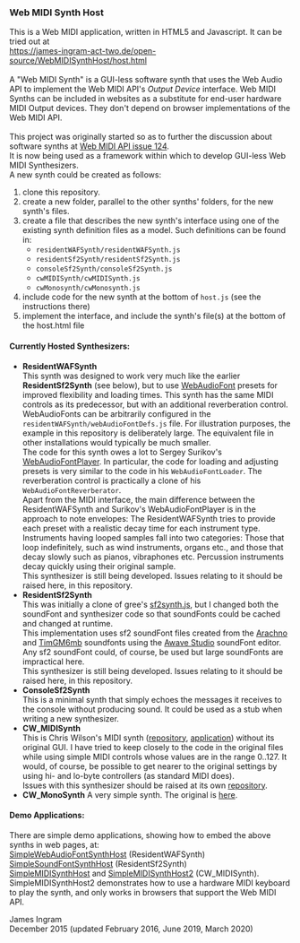 ### Web MIDI Synth Host
This is a Web MIDI application, written in HTML5 and Javascript. It can be tried out at <br />
https://james-ingram-act-two.de/open-source/WebMIDISynthHost/host.html <br />
<br />
A "Web MIDI Synth" is a GUI-less software synth that uses the Web Audio API to implement the Web MIDI API's _Output Device_ interface. Web MIDI Synths can be included in websites as a substitute for end-user hardware MIDI Output devices. They don't depend on browser implementations of the Web MIDI API.<br />
<br />
This project was originally started so as to further the discussion about software synths at [Web MIDI API issue 124](https://github.com/WebAudio/web-midi-api/issues/124).<br />
It is now being used as a framework within which to develop GUI-less Web MIDI Synthesizers.<br />
A new synth could be created as follows:
1. clone this repository.
2. create a new folder, parallel to the other synths' folders, for the new synth's files.
3. create a file that describes the new synth's interface using one of the existing synth definition files as a model. Such definitions can be found in:
   - `residentWAFSynth/residentWAFSynth.js`
   - `residentSf2Synth/residentSf2Synth.js`
   - `consoleSf2Synth/consoleSf2Synth.js`
   - `cwMIDISynth/cwMIDISynth.js`
   - `cwMonosynth/cwMonosynth.js`
4. include code for the new synth at the bottom of `host.js` (see the instructions there)
5. implement the interface, and include the synth's file(s) at the bottom of the host.html file

#### Currently Hosted Synthesizers:
* **ResidentWAFSynth**<br />
This synth was designed to work very much like the earlier **ResidentSf2Synth** (see below), but to use [WebAudioFont](https://github.com/surikov/webaudiofont) presets for improved flexibility and loading times. This synth has the same MIDI controls as its predecessor, but with an additional reverberation control.<br />
WebAudioFonts can be arbitrarily configured in the `residentWAFSynth/webAudioFontDefs.js` file. For illustration purposes, the example in this repository is deliberately large. The equivalent file in other installations would typically be much smaller.<br />
The code for this synth owes a lot to Sergey Surikov's [WebAudioFontPlayer](https://surikov.github.io/webaudiofont/npm/dist/WebAudioFontPlayer.js). In particular, the code for loading and adjusting presets is very similar to the code in his `WebAudioFontLoader`. The reverberation control is practically a clone of his `WebAudioFontReverberator`.<br />
Apart from the MIDI interface, the main difference between the ResidentWAFSynth and Surikov's WebAudioFontPlayer is in the approach to note envelopes: The ResidentWAFSynth tries to provide each preset with a realistic decay time for each instrument type. Instruments having looped samples fall into two categories: Those that loop indefinitely, such as wind instruments, organs etc., and those that decay slowly such as pianos, vibraphones etc. Percussion instruments decay quickly using their original sample. <br />
This synthesizer is still being developed. Issues relating to it should be raised here, in this repository.<br />
* **ResidentSf2Synth**<br />
This was initially a clone of gree's [sf2synth.js](https://github.com/gree/sf2synth.js), but I changed both the soundFont and synthesizer code so that soundFonts could be cached and changed at runtime.<br />
This implementation uses sf2 soundFont files created from the [Arachno](http://www.arachnosoft.com/main/soundfont.php) and [TimGM6mb](https://packages.debian.org/sid/sound/timgm6mb-soundfont) soundfonts using the [Awave Studio](https://www.fmjsoft.com/) soundFont editor. Any sf2 soundFont could, of course, be used but large soundFonts are impractical here.<br />
This synthesizer is still being developed. Issues relating to it should be raised here, in this repository.<br />
* **ConsoleSf2Synth**<br />
This is a minimal synth that simply echoes the messages it receives to the console without producing sound.
It could be used as a stub when writing a new synthesizer.
* **CW_MIDISynth**<br />
This is Chris Wilson's MIDI synth ([repository](https://github.com/cwilso/midi-synth), [application](https://webaudiodemos.appspot.com/midi-synth/index.html)) without its original GUI. I have tried to keep closely to the code in the original files while using simple MIDI controls whose values are in the range 0..127. It would, of course, be possible to get nearer to the original settings by using hi- and lo-byte controllers (as standard MIDI does).<br /> Issues with this synthesizer should be raised at its own [repository](https://github.com/cwilso/midi-synth).
* **CW_MonoSynth** A very simple synth. The original is [here](https://github.com/cwilso/monosynth).<br />

#### Demo Applications:
There are simple demo applications, showing how to embed the above synths in web pages, at:<br />
[SimpleWebAudioFontSynthHost](https://james-ingram-act-two.de/open-source/SimpleWebAudioFontSynthHost/host.html) (ResidentWAFSynth)<br />
[SimpleSoundFontSynthHost](https://james-ingram-act-two.de/open-source/SimpleSoundFontSynthHost/host.html) (ResidentSf2Synth)<br />
[SimpleMIDISynthHost](https://james-ingram-act-two.de/open-source/SimpleMIDISynthHost/host.html) and [SimpleMIDISynthHost2](https://james-ingram-act-two.de/open-source/SimpleMIDISynthHost2/host.html) (CW_MIDISynth).<br />
SimpleMIDISynthHost2 demonstrates how to use a hardware MIDI keyboard to play the synth, and only works in browsers that support the Web MIDI API.<br />

James Ingram<br />
December 2015 (updated February 2016, June 2019, March 2020)<br />




